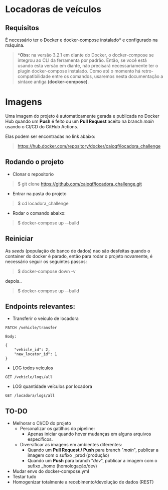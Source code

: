 # Locadoras de veículos

## Requisitos

É necessário ter o Docker e docker-compose instalado* e configurado na máquina.

> ***Obs:** na versão 3.2.1 em diante do Docker, o docker-compose se integrou ao CLI da ferramenta por padrão. Então, se você está usando esta versão em diante, não precisará necessariamente ter o plugin docker-compose instalado. 
Como até o momento há retro-compatibilidade entre os comandos, usaremos nesta documentação a sintaxe antiga **(docker-compose)**.

# Imagens

Uma imagem do projeto é automaticamente gerada e publicada no Docker Hub quando um **Push** é feito ou um **Pull Request** aceito na branch _main_ usando o CI/CD do GitHub Actions.

Elas podem ser encontradas no link abaixo:

> https://hub.docker.com/repository/docker/caioqf/locadora_challenge

## Rodando o projeto

- Clonar o repositorio
> $ git clone https://github.com/caioqf/locadora_challenge.git

- Entrar na pasta do projeto
> $ cd locadora_challenge

- Rodar o comando abaixo:

> $ docker-compose up --build

## Reiniciar

As _seeds_ (população do banco de dados) nao são desfeitas quando o container do docker é parado, então para rodar o projeto novamente, é necessário seguir os seguintes passos:

> $ docker-compose down -v

depois..
> $ docker-compose up --build

## Endpoints relevantes:

- Transferir o veículo de locadora
````
PATCH /vehicle/transfer

Body:

{
	"vehicle_id": 2,
	"new_locator_id": 1
}
````

- LOG todos veículos
````
GET /vehicle/logs/all
````

- LOG quantidade veículos por locadora
````
GET /locadora/logs/all
````

## TO-DO

- Melhorar o CI/CD do projeto
	- Personalizar os gatilhos do pipeline:
		- Apenas iniciar quando hover mudanças em alguns arquivos específicos.
	- Diversificar as imagens em ambientes diferentes:
		- Quando um **Pull Request / Push** para branch "_main_", publicar a imagem com o sufixo _prod (produção)
		- Quando um **Push** para branch "_dev_", publicar a imagem com o sufixo _homo (homologação/dev)
- Mudar envs do docker-compose.yml
- Testar tudo
- Homogenizar totalmente a recebimento/devolução de dados (REST)

